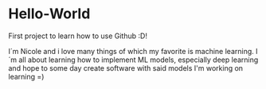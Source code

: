 # Hello-World
First project to learn how to use Github :D!

I´m Nicole and i love many things of which my favorite is machine learning. I´m all about learning how to implement ML models, especially deep learning and hope to some day create software with said models I'm working on learning =) 
